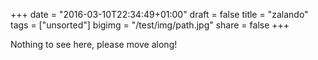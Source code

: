 +++
date = "2016-03-10T22:34:49+01:00"
draft = false
title = "zalando"
tags = ["unsorted"]
bigimg = "/test/img/path.jpg"
share = false
+++

Nothing to see here, please move along!
